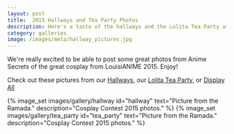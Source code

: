 ```yaml
---
layout: post
title:  2015 Hallways and Tea Party Photos
description: Here's a taste of the hallways and the Lolita Tea Party at LouisiANIME 2015, check out all of the awesome cosplay, mingling voice actors, and the elegant Lolita Tea Party
category: galleries
image: /images/meta/hallway_pictures.jpg
---
```

<section class="portfolio">
	<div class="row">
		<div class="col-md-12">
			<p>We're really excited to be able to post some great photos from Anime Secrets of the great cosplay from LouisiANIME 2015. Enjoy!</p>
		    <p class="portfolioFilter text-center">Check out these pictures from our <a href="javascript:;" data-filter="hallway">Hallways</a>, our <a href="javascript:;" data-filter="tea_party">Lolita Tea Party</a>, or <a href="javascript:;" data-filter="all">Display All</a>
		    </p>
		</div>
		<div class="col-md-12 mg-bt-80">
		    <div class="row portfolioContainer  text-center">
		    {% image_set images/gallery/hallway id="hallway" text="Picture from the Ramada." description="Cosplay Contest 2015 photos." %}
		    {% image_set images/gallery/tea_party id="tea_party" text="Picture from the Ramada." description="Cosplay Contest 2015 photos." %}
		    </div>
		</div>
	</div>
</section>